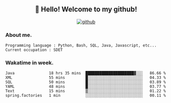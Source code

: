 <h2 align="center">👋 Hello! Welcome to my github! </h2>
<p align="center">
  <a href="https://github.com/usergwen"><img src="https://img.shields.io/badge/GitHub-24292e" alt="github"></a>
</p>

### About me.

```Plain Text
Programming language : Python, Bash, SQL, Java, Javascript, etc...
Current occupation : SDET
```
### Wakatime in week.

<!--START_SECTION:waka-->

```text
Java               18 hrs 35 mins  █████████████████████▓░░░   86.66 %
XML                55 mins         █░░░░░░░░░░░░░░░░░░░░░░░░   04.33 %
SQL                50 mins         █░░░░░░░░░░░░░░░░░░░░░░░░   03.89 %
YAML               48 mins         █░░░░░░░░░░░░░░░░░░░░░░░░   03.77 %
Text               15 mins         ▒░░░░░░░░░░░░░░░░░░░░░░░░   01.22 %
spring.factories   1 min           ░░░░░░░░░░░░░░░░░░░░░░░░░   00.11 %
```

<!--END_SECTION:waka-->
